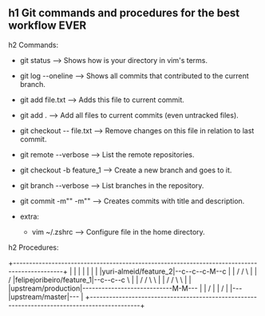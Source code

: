h1 Git commands and procedures for the best workflow EVER
---

h2 Commands:

- git status                 --> Shows how is your directory in vim's terms.
- git log --oneline          --> Shows all commits that contributed to the current branch.
- git add file.txt           --> Adds this file to current commit.
- git add .                  --> Add all files to current commits (even untracked files).
- git checkout -- file.txt   --> Remove changes on this file in relation to last commit.
- git remote --verbose       --> List the remote repositories. 
- git checkout -b feature_1  --> Create a new branch and goes to it.
- git branch --verbose       --> List branches in the repository.
- git commit -m"" -m""       --> Creates commits with title and description.

- extra:
	- vim ~/.zshrc       --> Configure file in the home directory.


h2 Procedures:

+---------------------------------------------------------------------------------------------+
|                                                                                             |
|                                                                                             |
|                                                                                             |
|               |yuri-almeid/feature_2|--c--c--c-M--c                                         |
|               /                               /    \                                        |
|              / |felipejoribeiro/feature_1|--c--c--c \                                       |
|             /     /                                \ \                                      |
|            /     /                                  \ \                                     |
|     |upstream/production|----------------------------M-M---                                 |
|        /                                                                                    |
|       /                                                                                     |
|---|upstream/master|---                                                                      |
+---------------------------------------------------------------------------------------------+

